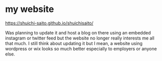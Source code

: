 # my website
https://shuichi-saito.github.io/shuichisaito/

Was planning to update it and host a blog on there using an embedded instagram or twitter feed but the website no longer really interests me all that much. I still think about updating it but I mean, a website using wordpress or wix looks so much better especially to employers or anyone else.
